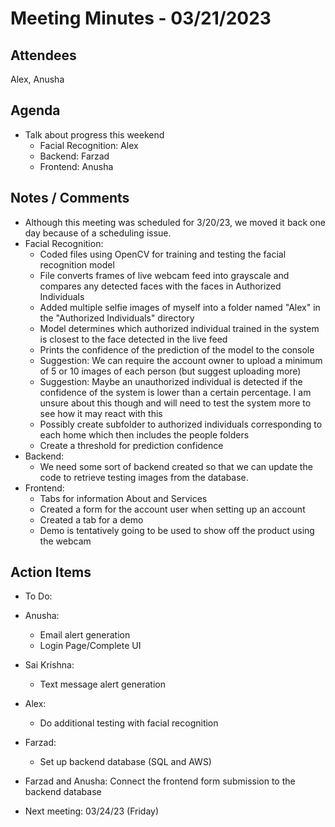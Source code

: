 # Meeting Minutes - 03/21/2023

## Attendees
Alex, Anusha

## Agenda
- Talk about progress this weekend
  - Facial Recognition: Alex
  - Backend: Farzad
  - Frontend: Anusha

## Notes / Comments
- Although this meeting was scheduled for 3/20/23, we moved it back one day because of a scheduling issue.
- Facial Recognition:
  - Coded files using OpenCV for training and testing the facial recognition model
  - File converts frames of live webcam feed into grayscale and compares any detected faces with the faces in Authorized Individuals
  - Added multiple selfie images of myself into a folder named "Alex" in the "Authorized Individuals" directory
  - Model determines which authorized individual trained in the system is closest to the face detected in the live feed
  - Prints the confidence of the prediction of the model to the console
  - Suggestion: We can require the account owner to upload a minimum of 5 or 10 images of each person (but suggest uploading more)
  - Suggestion: Maybe an unauthorized individual is detected if the confidence of the system is lower than a certain percentage. I am unsure about this though and will need to test the system more to see how it may react with this
  - Possibly create subfolder to authorized individuals corresponding to each home which then includes the people folders
  - Create a threshold for prediction confidence
- Backend:
  - We need some sort of backend created so that we can update the code to retrieve testing images from the database.
- Frontend: 
  - Tabs for information About and Services
  - Created a form for the account user when setting up an account
  - Created a tab for a demo
  - Demo is tentatively going to be used to show off the product using the webcam

## Action Items
- To Do:
- Anusha:
  - Email alert generation
  - Login Page/Complete UI
- Sai Krishna:
  - Text message alert generation
- Alex:
  - Do additional testing with facial recognition
- Farzad:
  - Set up backend database (SQL and AWS)

- Farzad and Anusha: Connect the frontend form submission to the backend database


- Next meeting: 03/24/23 (Friday)
